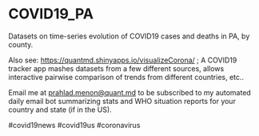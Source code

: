 # COVID19_PA
Datasets on time-series evolution of COVID19 cases and deaths in PA, by county.  


Also see: https://quantmd.shinyapps.io/visualizeCorona/ ; A COVID19 tracker app mashes datasets from a few different sources, allows interactive pairwise comparison of trends from different countries, etc..  

Email me at prahlad.menon@quant.md to be subscribed to my automated daily email bot summarizing stats and WHO situation reports for your country and state (if in the US).  


#covid19news #covid19us #coronavirus
